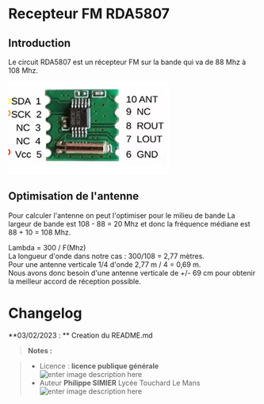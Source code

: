 ﻿# Recepteur FM RDA5807

## Introduction
Le circuit RDA5807 est un récepteur FM sur la bande qui va de 88 Mhz à 108 Mhz.

![RDA5807 pins](/25_FM_RDA5807/RDA5807.png)



## Optimisation de l'antenne
Pour calculer l'antenne on peut l'optimiser pour le milieu de  bande 
La largeur de bande est 108 - 88 = 20 Mhz 
et donc la fréquence médiane est 88 + 10 = 108 Mhz.  
 
Lambda = 300 / F(Mhz)  
La longueur d'onde dans notre cas : 300/108 = 2,77 mètres.  
Pour  une antenne verticale 1/4 d'onde  2,77 m / 4 = 0,69 m.  
Nous avons donc besoin d'une antenne verticale de +/- 69 cm pour obtenir la meilleur accord de réception possible.





# Changelog

**03/02/2023 : ** Creation du README.md 

> **Notes :**


> - Licence : **licence publique générale** ![enter image description here](https://img.shields.io/badge/licence-GPL-green.svg)
> - Auteur **Philippe SIMIER** Lycée Touchard Le Mans
>  ![enter image description here](https://img.shields.io/badge/built-passing-green.svg)
<!-- TOOLBOX 
